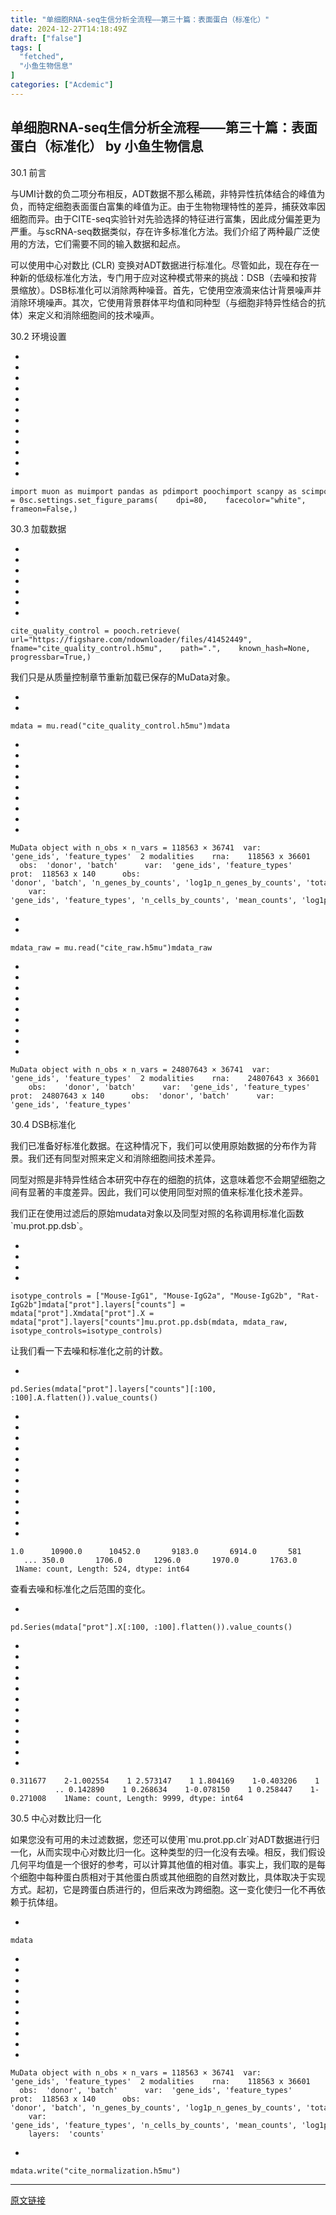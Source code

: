 ```yaml
---
title: "单细胞RNA-seq生信分析全流程——第三十篇：表面蛋白（标准化）"
date: 2024-12-27T14:18:49Z
draft: ["false"]
tags: [
  "fetched",
  "小鱼生物信息"
]
categories: ["Acdemic"]
---
```

单细胞RNA-seq生信分析全流程——第三十篇：表面蛋白（标准化） by 小鱼生物信息
------
<div><section><span><span leaf="">30.1 前言</span></span></section><p><span leaf="">与UMI计数的负二项分布相反，ADT数据不那么稀疏，非特异性抗体结合的峰值为负，而特定细胞表面蛋白富集的峰值为正。由于生物物理特性的差异，捕获效率因细胞而异。由于CITE-seq实验针对先验选择的特征进行富集，因此成分偏差更为严重。与scRNA-seq数据类似，存在许多标准化方法。我们介绍了两种最广泛使用的方法，它们需要不同的输入数据和起点。</span></p><p><span leaf="">可以使用中心对数比 (CLR) 变换对ADT数据进行标准化。尽管如此，现在存在一种新的低级标准化方法，专门用于应对这种模式带来的挑战：DSB（去噪和按背景缩放）。DSB标准化可以消除两种噪音。首先，它使用空液滴来估计背景噪声并消除环境噪声。其次，它使用背景群体平均值和同种型（与细胞非特异性结合的抗体）来定义和消除细胞间的技术噪声。</span></p><section><span><span leaf="" data-pm-slice='1 1 ["para",null,"node",{"tagName":"span","attributes":{"style":"color: rgba(0, 0, 0, 0.9); font-family: \"PingFang SC\", system-ui, -apple-system, BlinkMacSystemFont, \"Helvetica Neue\", \"Hiragino Sans GB\", \"Microsoft YaHei UI\", \"Microsoft YaHei\", Arial, sans-serif; font-size: 20px; font-style: normal; font-variant-ligatures: normal; font-variant-caps: normal; font-weight: 700; letter-spacing: 0.544px; orphans: 2; text-align: justify; text-indent: 0px; text-transform: none; widows: 2; word-spacing: 0px; -webkit-text-stroke-width: 0px;  background-color: rgb(255, 255, 255); text-decoration-thickness: initial; text-decoration-style: initial; text-decoration-color: initial; display: inline !important; float: none;"},"namespaceURI":"http://www.w3.org/1999/xhtml"}]'>30.2 环境设置</span></span></section><section><ul><li><li><li><li><li><li><li><li><li><li><li><li></ul><pre data-lang="python"><code><span leaf=""><span>import</span><span> muon </span><span>as</span><span> mu</span></span></code><code><span leaf=""><span>import</span><span> pandas </span><span>as</span><span> pd</span></span></code><code><span leaf=""><span>import</span><span> pooch</span></span></code><code><span leaf=""><span>import</span><span> scanpy </span><span>as</span><span> sc</span></span></code><code><span leaf=""><span>import</span><span> warnings</span></span></code><code><span leaf=""><span>warnings.filterwarnings(</span><span>"ignore"</span><span>)</span></span></code><code><span leaf=""><span>sc.settings.verbosity = </span><span>0</span></span></code><code><span leaf=""><span>sc.settings.set_figure_params(</span></span></code><code><span leaf=""><span>    dpi=</span><span>80</span><span>,</span></span></code><code><span leaf=""><span>    facecolor=</span><span>"white"</span><span>,</span></span></code><code><span leaf=""><span>    frameon=</span><span>False</span><span>,</span></span></code><code><span leaf=""><span>)</span></span></code></pre></section><section><span><span leaf="" data-pm-slice='1 1 ["para",null,"node",{"tagName":"span","attributes":{"style":"color: rgba(0, 0, 0, 0.9); font-family: \"PingFang SC\", system-ui, -apple-system, BlinkMacSystemFont, \"Helvetica Neue\", \"Hiragino Sans GB\", \"Microsoft YaHei UI\", \"Microsoft YaHei\", Arial, sans-serif; font-size: 20px; font-style: normal; font-variant-ligatures: normal; font-variant-caps: normal; font-weight: 700; letter-spacing: 0.544px; orphans: 2; text-align: justify; text-indent: 0px; text-transform: none; widows: 2; word-spacing: 0px; -webkit-text-stroke-width: 0px; background-color: rgb(255, 255, 255); text-decoration-thickness: initial; text-decoration-style: initial; text-decoration-color: initial; display: inline !important; float: none;"},"namespaceURI":"http://www.w3.org/1999/xhtml"}]'>30.3 加载数据</span></span></section><section><ul><li><li><li><li><li><li><li></ul><pre data-lang="python"><code><span leaf=""><span>cite_quality_control = pooch.retrieve(</span></span></code><code><span leaf=""><span>    url=</span><span>"https://figshare.com/ndownloader/files/41452449"</span><span>,</span></span></code><code><span leaf=""><span>    fname=</span><span>"cite_quality_control.h5mu"</span><span>,</span></span></code><code><span leaf=""><span>    path=</span><span>"."</span><span>,</span></span></code><code><span leaf=""><span>    known_hash=</span><span>None</span><span>,</span></span></code><code><span leaf=""><span>    progressbar=</span><span>True</span><span>,</span></span></code><code><span leaf=""><span>)</span></span></code></pre></section><section><span leaf="">我们只是从质量控制章节重新加载已保存的MuData对象。</span></section><section><ul><li><li></ul><pre data-lang="javascript"><code><span leaf=""><span>mdata = mu.</span><span>read</span><span>(</span><span>"cite_quality_control.h5mu"</span><span>)</span></span></code><code><span leaf=""><span>mdata</span></span></code></pre></section><section><ul><li><li><li><li><li><li><li><li><li></ul><pre data-lang="cs"><code><span leaf=""><span>MuData </span><span>object</span><span> </span><span>with</span><span> n_obs × n_vars = </span><span>118563</span><span> × </span><span>36741</span></span></code><code><span leaf=""><span>  </span><span>var</span><span>:	</span><span>'gene_ids'</span><span>, </span><span>'feature_types'</span></span></code><code><span leaf=""><span>  </span><span>2</span><span> modalities</span></span></code><code><span leaf=""><span>    rna:	</span><span>118563</span><span> x </span><span>36601</span></span></code><code><span leaf=""><span>      obs:	</span><span>'donor'</span><span>, </span><span>'batch'</span></span></code><code><span leaf=""><span>      </span><span>var</span><span>:	</span><span>'gene_ids'</span><span>, </span><span>'feature_types'</span></span></code><code><span leaf=""><span>    prot:	</span><span>118563</span><span> x </span><span>140</span></span></code><code><span leaf=""><span>      obs:	</span><span>'donor'</span><span>, </span><span>'batch'</span><span>, </span><span>'n_genes_by_counts'</span><span>, </span><span>'log1p_n_genes_by_counts'</span><span>, </span><span>'total_counts'</span><span>, </span><span>'log1p_total_counts'</span><span>, </span><span>'n_counts'</span><span>, </span><span>'outliers'</span></span></code><code><span leaf=""><span>      </span><span>var</span><span>:	</span><span>'gene_ids'</span><span>, </span><span>'feature_types'</span><span>, </span><span>'n_cells_by_counts'</span><span>, </span><span>'mean_counts'</span><span>, </span><span>'log1p_mean_counts'</span><span>, </span><span>'pct_dropout_by_counts'</span><span>, </span><span>'total_counts'</span><span>, </span><span>'log1p_total_counts'</span></span></code></pre></section><section><ul><li><li></ul><pre data-lang="javascript"><code><span leaf=""><span>mdata_raw = mu.</span><span>read</span><span>(</span><span>"cite_raw.h5mu"</span><span>)</span></span></code><code><span leaf=""><span>mdata_raw</span></span></code></pre></section><section><ul><li><li><li><li><li><li><li><li><li></ul><pre data-lang="cs"><code><span leaf=""><span>MuData </span><span>object</span><span> </span><span>with</span><span> n_obs × n_vars = </span><span>24807643</span><span> × </span><span>36741</span></span></code><code><span leaf=""><span>  </span><span>var</span><span>:	</span><span>'gene_ids'</span><span>, </span><span>'feature_types'</span></span></code><code><span leaf=""><span>  </span><span>2</span><span> modalities</span></span></code><code><span leaf=""><span>    rna:	</span><span>24807643</span><span> x </span><span>36601</span></span></code><code><span leaf=""><span>      obs:	</span><span>'donor'</span><span>, </span><span>'batch'</span></span></code><code><span leaf=""><span>      </span><span>var</span><span>:	</span><span>'gene_ids'</span><span>, </span><span>'feature_types'</span></span></code><code><span leaf=""><span>    prot:	</span><span>24807643</span><span> x </span><span>140</span></span></code><code><span leaf=""><span>      obs:	</span><span>'donor'</span><span>, </span><span>'batch'</span></span></code><code><span leaf=""><span>      </span><span>var</span><span>:	</span><span>'gene_ids'</span><span>, </span><span>'feature_types'</span></span></code></pre></section><section><span><span leaf="" data-pm-slice='1 1 ["para",null,"node",{"tagName":"span","attributes":{"style":"color: rgba(0, 0, 0, 0.9); font-family: \"PingFang SC\", system-ui, -apple-system, BlinkMacSystemFont, \"Helvetica Neue\", \"Hiragino Sans GB\", \"Microsoft YaHei UI\", \"Microsoft YaHei\", Arial, sans-serif; font-size: 20px; font-style: normal; font-variant-ligatures: normal; font-variant-caps: normal; font-weight: 700; letter-spacing: 0.544px; orphans: 2; text-align: justify; text-indent: 0px; text-transform: none; widows: 2; word-spacing: 0px; -webkit-text-stroke-width: 0px; background-color: rgb(255, 255, 255); text-decoration-thickness: initial; text-decoration-style: initial; text-decoration-color: initial; display: inline !important; float: none;"},"namespaceURI":"http://www.w3.org/1999/xhtml"}]'>30.4 DSB标准化</span></span></section><p><span leaf="">我们已准备好标准化数据。在这种情况下，我们可以使用原始数据的分布作为背景。我们还有同型对照来定义和消除细胞间技术差异。</span></p><p><span leaf="">同型对照是非特异性结合本研究中存在的细胞的抗体，这意味着您不会期望细胞之间有显著的丰度差异。因此，我们可以使用同型对照的值来标准化技术差异。</span></p><p><span leaf="">我们正在使用过滤后的原始mudata对象以及同型对照的名称调用标准化函数`mu.prot.pp.dsb`。</span></p><section><ul><li><li><li><li></ul><pre data-lang="javascript"><code><span leaf=""><span>isotype_controls = [</span><span>"Mouse-IgG1"</span><span>, </span><span>"Mouse-IgG2a"</span><span>, </span><span>"Mouse-IgG2b"</span><span>, </span><span>"Rat-IgG2b"</span><span>]</span></span></code><code><span leaf=""><span>mdata[</span><span>"prot"</span><span>].</span><span>layers</span><span>[</span><span>"counts"</span><span>] = mdata[</span><span>"prot"</span><span>].</span><span>X</span></span></code><code><span leaf=""><span>mdata[</span><span>"prot"</span><span>].</span><span>X</span><span> = mdata[</span><span>"prot"</span><span>].</span><span>layers</span><span>[</span><span>"counts"</span><span>]</span></span></code><code><span leaf=""><span>mu.</span><span>prot</span><span>.</span><span>pp</span><span>.</span><span>dsb</span><span>(mdata, mdata_raw, isotype_controls=isotype_controls)</span></span></code></pre></section><section><span leaf="">让我们看一下去噪和标准化之前的计数。</span></section><section><ul><li></ul><pre data-lang="css"><code><span leaf=""><span>pd</span><span>.Series</span><span>(mdata</span><span><span>[</span></span><span><span>"prot"</span></span><span><span>]</span></span><span>.layers</span><span><span>[</span></span><span><span>"counts"</span></span><span><span>]</span></span><span>[:100, :100]</span><span>.A.flatten</span><span>())</span><span>.value_counts</span><span>()</span></span></code></pre></section><section><ul><li><li><li><li><li><li><li><li><li><li><li><li></ul><pre data-lang="go"><code><span leaf=""><span>1.0</span><span>      </span><span>1090</span></span></code><code><span leaf=""><span>0.0</span><span>      </span><span>1045</span></span></code><code><span leaf=""><span>2.0</span><span>       </span><span>918</span></span></code><code><span leaf=""><span>3.0</span><span>       </span><span>691</span></span></code><code><span leaf=""><span>4.0</span><span>       </span><span>581</span></span></code><code><span leaf=""><span>         ... </span></span></code><code><span leaf=""><span>350.0</span><span>       </span><span>1</span></span></code><code><span leaf=""><span>706.0</span><span>       </span><span>1</span></span></code><code><span leaf=""><span>296.0</span><span>       </span><span>1</span></span></code><code><span leaf=""><span>970.0</span><span>       </span><span>1</span></span></code><code><span leaf=""><span>763.0</span><span>       </span><span>1</span></span></code><code><span leaf=""><span>Name: count, Length: </span><span>524</span><span>, dtype: </span><span>int64</span></span></code></pre></section><section><span leaf="">查看去噪和标准化之后范围的变化。</span></section><section><ul><li></ul><pre data-lang="css"><code><span leaf=""><span>pd</span><span>.Series</span><span>(mdata</span><span><span>[</span></span><span><span>"prot"</span></span><span><span>]</span></span><span>.X</span><span>[:100, :100]</span><span>.flatten</span><span>())</span><span>.value_counts</span><span>()</span></span></code></pre></section><section><ul><li><li><li><li><li><li><li><li><li><li><li><li></ul><pre data-lang="go"><code><span leaf=""><span>0.311677</span><span>    </span><span>2</span></span></code><code><span leaf=""><span>-1.002554</span><span>    </span><span>1</span></span></code><code><span leaf=""><span> </span><span>2.573147</span><span>    </span><span>1</span></span></code><code><span leaf=""><span> </span><span>1.804169</span><span>    </span><span>1</span></span></code><code><span leaf=""><span>-0.403206</span><span>    </span><span>1</span></span></code><code><span leaf=""><span>            ..</span></span></code><code><span leaf=""><span> </span><span>0.142890</span><span>    </span><span>1</span></span></code><code><span leaf=""><span> </span><span>0.268634</span><span>    </span><span>1</span></span></code><code><span leaf=""><span>-0.078150</span><span>    </span><span>1</span></span></code><code><span leaf=""><span> </span><span>0.258447</span><span>    </span><span>1</span></span></code><code><span leaf=""><span>-0.271008</span><span>    </span><span>1</span></span></code><code><span leaf=""><span>Name: count, Length: </span><span>9999</span><span>, dtype: </span><span>int64</span></span></code></pre></section><section><span><span leaf="" data-pm-slice='1 1 ["para",null,"node",{"tagName":"span","attributes":{"style":"color: rgba(0, 0, 0, 0.9); font-family: \"PingFang SC\", system-ui, -apple-system, BlinkMacSystemFont, \"Helvetica Neue\", \"Hiragino Sans GB\", \"Microsoft YaHei UI\", \"Microsoft YaHei\", Arial, sans-serif; font-size: 20px; font-style: normal; font-variant-ligatures: normal; font-variant-caps: normal; font-weight: 700; letter-spacing: 0.544px; orphans: 2; text-align: justify; text-indent: 0px; text-transform: none; widows: 2; word-spacing: 0px; -webkit-text-stroke-width: 0px; background-color: rgb(255, 255, 255); text-decoration-thickness: initial; text-decoration-style: initial; text-decoration-color: initial; display: inline !important; float: none;"},"namespaceURI":"http://www.w3.org/1999/xhtml"}]'>30.5 中心对数比归一化</span></span></section><p><span leaf="">如果您没有可用的未过滤数据，您还可以使用`mu.prot.pp.clr`对ADT数据进行归一化，从而实现中心对数比归一化。这种类型的归一化没有去噪。相反，我们假设几何平均值是一个很好的参考，可以计算其他值的相对值。事实上，我们取的是每个细胞中每种蛋白质相对于其他蛋白质或其他细胞的自然对数比，具体取决于实现方式。起初，它是跨蛋白质进行的，但后来改为跨细胞。这一变化使归一化不再依赖于抗体组。</span></p><section><ul><li></ul><pre data-lang=""><code><span leaf=""><span>mdata</span></span></code></pre></section><section><ul><li><li><li><li><li><li><li><li><li><li></ul><pre data-lang="cs"><code><span leaf=""><span>MuData </span><span>object</span><span> </span><span>with</span><span> n_obs × n_vars = </span><span>118563</span><span> × </span><span>36741</span></span></code><code><span leaf=""><span>  </span><span>var</span><span>:	</span><span>'gene_ids'</span><span>, </span><span>'feature_types'</span></span></code><code><span leaf=""><span>  </span><span>2</span><span> modalities</span></span></code><code><span leaf=""><span>    rna:	</span><span>118563</span><span> x </span><span>36601</span></span></code><code><span leaf=""><span>      obs:	</span><span>'donor'</span><span>, </span><span>'batch'</span></span></code><code><span leaf=""><span>      </span><span>var</span><span>:	</span><span>'gene_ids'</span><span>, </span><span>'feature_types'</span></span></code><code><span leaf=""><span>    prot:	</span><span>118563</span><span> x </span><span>140</span></span></code><code><span leaf=""><span>      obs:	</span><span>'donor'</span><span>, </span><span>'batch'</span><span>, </span><span>'n_genes_by_counts'</span><span>, </span><span>'log1p_n_genes_by_counts'</span><span>, </span><span>'total_counts'</span><span>, </span><span>'log1p_total_counts'</span><span>, </span><span>'n_counts'</span><span>, </span><span>'outliers'</span></span></code><code><span leaf=""><span>      </span><span>var</span><span>:	</span><span>'gene_ids'</span><span>, </span><span>'feature_types'</span><span>, </span><span>'n_cells_by_counts'</span><span>, </span><span>'mean_counts'</span><span>, </span><span>'log1p_mean_counts'</span><span>, </span><span>'pct_dropout_by_counts'</span><span>, </span><span>'total_counts'</span><span>, </span><span>'log1p_total_counts'</span></span></code><code><span leaf=""><span>      layers:	</span><span>'counts'</span></span></code></pre></section><section><ul><li></ul><pre data-lang="javascript"><code><span leaf=""><span>mdata.</span><span>write</span><span>(</span><span>"cite_normalization.h5mu"</span><span>)</span></span></code></pre></section><p><mp-style-type data-value="3"></mp-style-type></p></div>  
<hr>
<a href="https://mp.weixin.qq.com/s/1hvrKYHM9QRuijoa_8_b7A",target="_blank" rel="noopener noreferrer">原文链接</a>
